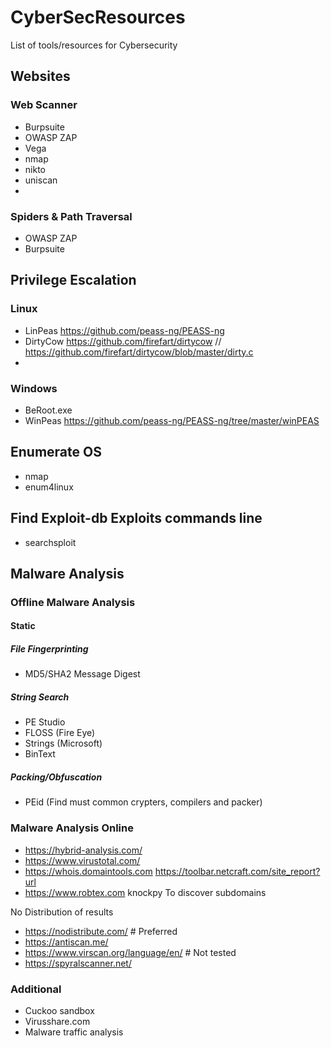 # CyberSecResources
List of tools/resources for Cybersecurity

## Websites
### Web Scanner
  - Burpsuite
  - OWASP ZAP
  - Vega
  - nmap
  - nikto
  - uniscan
  - 

### Spiders & Path Traversal
- OWASP ZAP
- Burpsuite

## Privilege Escalation
### Linux
- LinPeas https://github.com/peass-ng/PEASS-ng
- DirtyCow https://github.com/firefart/dirtycow // https://github.com/firefart/dirtycow/blob/master/dirty.c
- 
  
### Windows
- BeRoot.exe
- WinPeas https://github.com/peass-ng/PEASS-ng/tree/master/winPEAS


## Enumerate OS
- nmap
- enum4linux

## Find Exploit-db Exploits commands line
- searchsploit

## Malware Analysis
### Offline Malware Analysis

#### Static

##### File Fingerprinting
- MD5/SHA2 Message Digest 

##### String Search
- PE Studio
- FLOSS (Fire Eye) 
- Strings (Microsoft) 
- BinText

##### Packing/Obfuscation
- PEid (Find must common crypters, compilers and packer)

### Malware Analysis Online
- https://hybrid-analysis.com/
- https://www.virustotal.com/
- https://whois.domaintools.com
https://toolbar.netcraft.com/site_report?url
- https://www.robtex.com
knockpy To discover subdomains

No Distribution of results
- https://nodistribute.com/ # Preferred
- https://antiscan.me/
- https://www.virscan.org/language/en/ # Not tested
- https://spyralscanner.net/

### Additional
- Cuckoo sandbox
- Virusshare.com
- Malware traffic analysis